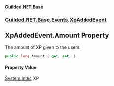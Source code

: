 
#### [Guilded.NET.Base](index 'index')
### [Guilded.NET.Base.Events](index#Guilded_NET_Base_Events 'Guilded.NET.Base.Events').[XpAddedEvent](XpAddedEvent 'Guilded.NET.Base.Events.XpAddedEvent')
## XpAddedEvent.Amount Property
The amount of XP given to the users.  
```csharp
public long Amount { get; set; }
```

#### Property Value
[System.Int64](https://docs.microsoft.com/en-us/dotnet/api/System.Int64 'System.Int64')
XP
